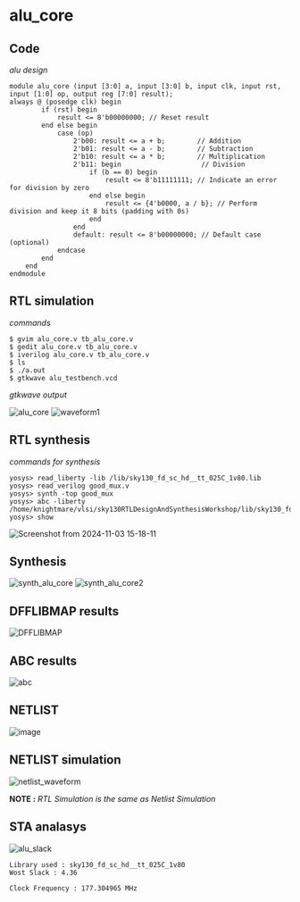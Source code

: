# alu_core

## Code
*alu design*
```
module alu_core (input [3:0] a, input [3:0] b, input clk, input rst, input [1:0] op, output reg [7:0] result);
always @ (posedge clk) begin 
        if (rst) begin
            result <= 8'b00000000; // Reset result
        end else begin
            case (op)
                2'b00: result <= a + b;        // Addition
                2'b01: result <= a - b;        // Subtraction
                2'b10: result <= a * b;        // Multiplication
                2'b11: begin                    // Division
                    if (b == 0) begin
                        result <= 8'b11111111; // Indicate an error for division by zero
                    end else begin
                        result <= {4'b0000, a / b}; // Perform division and keep it 8 bits (padding with 0s)
                    end
                end
                default: result <= 8'b00000000; // Default case (optional)
            endcase
        end
    end 
endmodule
```

## RTL simulation 
*commands*
```
$ gvim alu_core.v tb_alu_core.v
$ gedit alu_core.v tb_alu_core.v
$ iverilog alu_core.v tb_alu_core.v
$ ls
$ ./a.out
$ gtkwave alu_testbench.vcd

```
*gtkwave output*

![alu_core](https://github.com/user-attachments/assets/d022835e-0424-4f7c-8d23-47c276a19cbc)
![waveform1](https://github.com/user-attachments/assets/1ee819b7-3f05-4684-821a-55c5bb5a1b8f)


## RTL synthesis

*commands for synthesis*

```
yosys> read_liberty -lib /lib/sky130_fd_sc_hd__tt_025C_1v80.lib
yosys> read_verilog good_mux.v
yosys> synth -top good_mux 
yosys> abc -liberty /home/knightmare/vlsi/sky130RTLDesignAndSynthesisWorkshop/lib/sky130_fd_sc_hd__tt_025C_1v80.lib
yosys> show
```
![Screenshot from 2024-11-03 15-18-11](https://github.com/user-attachments/assets/1d37d0f8-e438-4d9c-9451-97f5a64a2760)

## Synthesis

![synth_alu_core](https://github.com/user-attachments/assets/77554b91-3fed-42ff-afa8-fd74be1583f4)
![synth_alu_core2](https://github.com/user-attachments/assets/6da214a6-ad29-42a7-b695-2eb7fa7ba0d2)

## DFFLIBMAP results

![DFFLIBMAP](https://github.com/user-attachments/assets/9df4d689-3633-4952-b302-0bda301549a6)

## ABC results 

![abc](https://github.com/user-attachments/assets/4a4fdabf-f408-4cde-915c-8ebfaedbe782)

## NETLIST

![image](https://github.com/user-attachments/assets/3a9d78c6-37dc-4843-95ec-70ca3b73472a)

## NETLIST simulation 

![netlist_waveform](https://github.com/user-attachments/assets/32611589-d62f-4cce-bf54-c40da20237e1)

**NOTE :** _RTL Simulation is the same as Netlist Simulation_

## STA analasys

![alu_slack](https://github.com/user-attachments/assets/2aaa5b32-5558-4ea1-aea8-621e1c4be368)

~~~
Library used : sky130_fd_sc_hd__tt_025C_1v80
Wost Slack : 4.36

Clock Frequency : 177.304965 MHz
~~~



